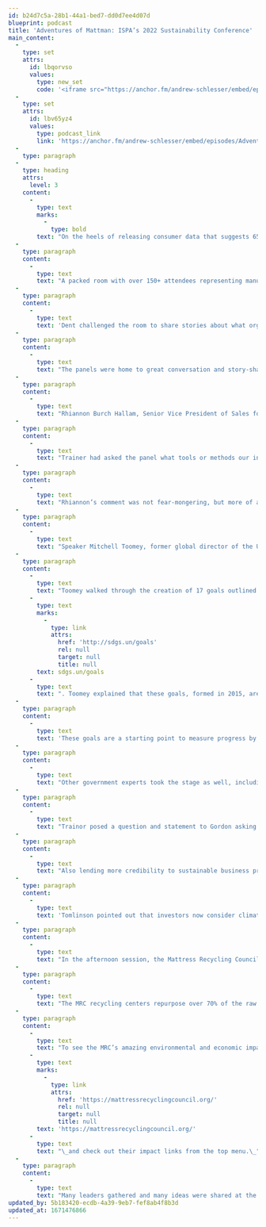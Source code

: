 ```yaml
---
id: b24d7c5a-28b1-44a1-bed7-dd0d7ee4d07d
blueprint: podcast
title: 'Adventures of Mattman: ISPA’s 2022 Sustainability Conference'
main_content:
  -
    type: set
    attrs:
      id: lbqorvso
      values:
        type: new_set
        code: '<iframe src="https://anchor.fm/andrew-schlesser/embed/episodes/Adventures-of-Mattman-ISPAs-2022-Sustainability-Conference-Bonus-Episode-e1rgg35/a-a8v1ssa" height="102px" width="400px" frameborder="0" scrolling="no"></iframe>'
  -
    type: set
    attrs:
      id: lbv65yz4
      values:
        type: podcast_link
        link: 'https://anchor.fm/andrew-schlesser/embed/episodes/Adventures-of-Mattman-ISPAs-2022-Sustainability-Conference-Bonus-Episode-e1rgg35/a-a8v1ssa'
  -
    type: paragraph
  -
    type: heading
    attrs:
      level: 3
    content:
      -
        type: text
        marks:
          -
            type: bold
        text: "On the heels of releasing consumer data that suggests 65% of present-day consumers are willing to pay between 1%-20% more for a sustainable mattress, the International Sleep Products Association (ISPA) kicked off its first-ever Sustainability Conference in Charlotte, North Carolina on November 11th, 2022.\_"
  -
    type: paragraph
    content:
      -
        type: text
        text: "A packed room with over 150+ attendees representing manufacturers of sleep products from around the world followed a schedule that included panels and presentations from sustainability leaders ranging from sleep products to governance and the keynote speaker Dr. Andrew Dent, Executive Vice President of Materials Research at Material ConneXion and Chief Material Scientist at Material Bank as well as a TED speaker.\_"
  -
    type: paragraph
    content:
      -
        type: text
        text: 'Dent challenged the room to share stories about what organizations in the room were doing to create circular products. To a room full of leaders hungry for innovation and sustainable products, he asked “Why aren’t you sustainable already?” The room was silent.'
  -
    type: paragraph
    content:
      -
        type: text
        text: "The panels were home to great conversation and story-sharing. Representatives from Tempur-Sealy International(TSI), Carpenter Company, BakaertDeslee, and Covestro told the audience about their perspectives on how evolving their businesses is a worthy and profitable undertaking.\_"
  -
    type: paragraph
    content:
      -
        type: text
        text: "Rhiannon Burch Hallam, Senior Vice President of Sales for BekaertDeslee, chimed in “We should all feel panic that we are a fossil fuel-based industry,” when speaking about a question from ISPA President Ryan Trainer.\_"
  -
    type: paragraph
    content:
      -
        type: text
        text: "Trainer had asked the panel what tools or methods our industry should be aware of that we don’t already use. Rhiannon thought that retailers are the conduit between manufacturers and consumers. She said that with good relationships, manufacturers can learn to evolve and better serve the needs and demands of the public.\_"
  -
    type: paragraph
    content:
      -
        type: text
        text: "Rhiannon’s comment was not fear-mongering, but more of an observation that now is the time to act.\_"
  -
    type: paragraph
    content:
      -
        type: text
        text: "Speaker Mitchell Toomey, former global director of the UN Sustainable Development Goals Action Campaign, started by saying, “This is a story of growth.”\_"
  -
    type: paragraph
    content:
      -
        type: text
        text: "Toomey walked through the creation of 17 goals outlined in the Sustainable Development Goals (SDG) which can be found at\_"
      -
        type: text
        marks:
          -
            type: link
            attrs:
              href: 'http://sdgs.un/goals'
              rel: null
              target: null
              title: null
        text: sdgs.un/goals
      -
        type: text
        text: ". Toomey explained that these goals, formed in 2015, are not rules imposed upon nations but instead a collaboration between non-profit organizations, corporations, and governments combined.\_"
  -
    type: paragraph
    content:
      -
        type: text
        text: 'These goals are a starting point to measure progress by 2030 and begin working towards a circular, sustainable future.'
  -
    type: paragraph
    content:
      -
        type: text
        text: "Other government experts took the stage as well, including Speaker Lenard Gordon of Venable, who taught about the risk companies take on when advertising their sustainable initiatives and pointed out that the Federal Trade Commission is highly aware that sustainable product marketing plays a major role in the purchasing decisions of the public.\_"
  -
    type: paragraph
    content:
      -
        type: text
        text: "Trainor posed a question and statement to Gordon asking if the FTC would consider durable goods like mattresses differently from shot term consumables when marketing sustainable products and reductions in environmental impact to encourage the industry to move in that direction.\_"
  -
    type: paragraph
    content:
      -
        type: text
        text: "Also lending more credibility to sustainable business practices, Brian Tomlinson, Managing Director, Environmental, Social, and Governance of Ernst & Young, walked through the climate change rules the Securities and Exchange commission is rolling out.\_\_"
  -
    type: paragraph
    content:
      -
        type: text
        text: 'Tomlinson pointed out that investors now consider climate change and its effects when making investment decisions.'
  -
    type: paragraph
    content:
      -
        type: text
        text: "In the afternoon session, the Mattress Recycling Council (MRC) took the stage to share its story of growth over the past seven years.\_\_"
  -
    type: paragraph
    content:
      -
        type: text
        text: "The MRC recycling centers repurpose over 70% of the raw materials from most of the mattresses they process while helping those recycling centers be profitable.\_It has proven it can scale up its system at a statewide level in Connecticut, Rhode Island, and California — and Oregon in 2024.\_\_"
  -
    type: paragraph
    content:
      -
        type: text
        text: "To see the MRC’s amazing environmental and economic impact as a result of mattress recycling, visit their website at\_"
      -
        type: text
        marks:
          -
            type: link
            attrs:
              href: 'https://mattressrecyclingcouncil.org/'
              rel: null
              target: null
              title: null
        text: 'https://mattressrecyclingcouncil.org/'
      -
        type: text
        text: "\_and check out their impact links from the top menu.\_"
  -
    type: paragraph
    content:
      -
        type: text
        text: "Many leaders gathered and many ideas were shared at the first-ever ISPA Sustainability Conference. Yet, what was shared more was the commitment by the collective audience and ISPA members to doing a better job tomorrow than we are doing today.\_"
updated_by: 5b183420-ecdb-4a39-9eb7-fef8ab4f8b3d
updated_at: 1671476866
---
```

